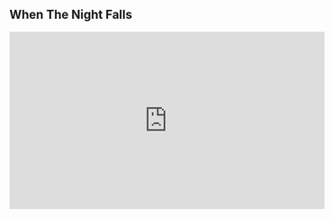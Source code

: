 <style>
.inner{
background-color:#363537;
}
</style>

## When The Night Falls
<iframe id="video" width="560" height="315" src="https://www.youtube.com/embed/N9QAmtcEkLo/" frameborder="0" allow="autoplay; encrypted-media" allowfullscreen=""></iframe>
